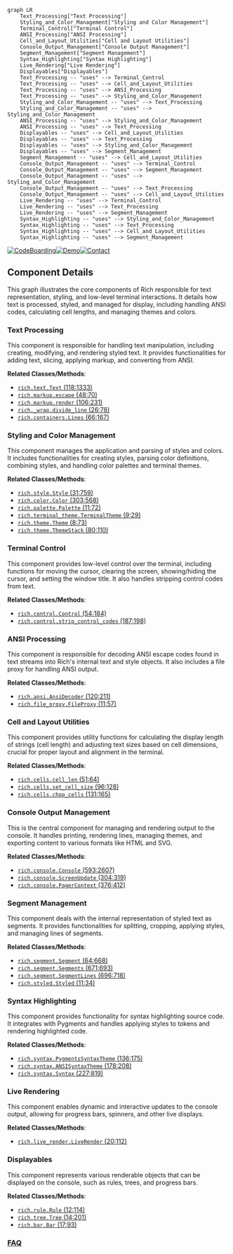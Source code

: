 ```mermaid
graph LR
    Text_Processing["Text Processing"]
    Styling_and_Color_Management["Styling and Color Management"]
    Terminal_Control["Terminal Control"]
    ANSI_Processing["ANSI Processing"]
    Cell_and_Layout_Utilities["Cell and Layout Utilities"]
    Console_Output_Management["Console Output Management"]
    Segment_Management["Segment Management"]
    Syntax_Highlighting["Syntax Highlighting"]
    Live_Rendering["Live Rendering"]
    Displayables["Displayables"]
    Text_Processing -- "uses" --> Terminal_Control
    Text_Processing -- "uses" --> Cell_and_Layout_Utilities
    Text_Processing -- "uses" --> ANSI_Processing
    Text_Processing -- "uses" --> Styling_and_Color_Management
    Styling_and_Color_Management -- "uses" --> Text_Processing
    Styling_and_Color_Management -- "uses" --> Styling_and_Color_Management
    ANSI_Processing -- "uses" --> Styling_and_Color_Management
    ANSI_Processing -- "uses" --> Text_Processing
    Displayables -- "uses" --> Cell_and_Layout_Utilities
    Displayables -- "uses" --> Text_Processing
    Displayables -- "uses" --> Styling_and_Color_Management
    Displayables -- "uses" --> Segment_Management
    Segment_Management -- "uses" --> Cell_and_Layout_Utilities
    Console_Output_Management -- "uses" --> Terminal_Control
    Console_Output_Management -- "uses" --> Segment_Management
    Console_Output_Management -- "uses" --> Styling_and_Color_Management
    Console_Output_Management -- "uses" --> Text_Processing
    Console_Output_Management -- "uses" --> Cell_and_Layout_Utilities
    Live_Rendering -- "uses" --> Terminal_Control
    Live_Rendering -- "uses" --> Text_Processing
    Live_Rendering -- "uses" --> Segment_Management
    Syntax_Highlighting -- "uses" --> Styling_and_Color_Management
    Syntax_Highlighting -- "uses" --> Text_Processing
    Syntax_Highlighting -- "uses" --> Cell_and_Layout_Utilities
    Syntax_Highlighting -- "uses" --> Segment_Management
```
[![CodeBoarding](https://img.shields.io/badge/Generated%20by-CodeBoarding-9cf?style=flat-square)](https://github.com/CodeBoarding/GeneratedOnBoardings)[![Demo](https://img.shields.io/badge/Try%20our-Demo-blue?style=flat-square)](https://www.codeboarding.org/demo)[![Contact](https://img.shields.io/badge/Contact%20us%20-%20contact@codeboarding.org-lightgrey?style=flat-square)](mailto:contact@codeboarding.org)

## Component Details

This graph illustrates the core components of Rich responsible for text representation, styling, and low-level terminal interactions. It details how text is processed, styled, and managed for display, including handling ANSI codes, calculating cell lengths, and managing themes and colors.

### Text Processing
This component is responsible for handling text manipulation, including creating, modifying, and rendering styled text. It provides functionalities for adding text, slicing, applying markup, and converting from ANSI.


**Related Classes/Methods**:

- <a href="https://github.com/Textualize/rich/blob/master/rich/text.py#L118-L1333" target="_blank" rel="noopener noreferrer">`rich.text.Text` (118:1333)</a>
- <a href="https://github.com/Textualize/rich/blob/master/rich/markup.py#L48-L70" target="_blank" rel="noopener noreferrer">`rich.markup.escape` (48:70)</a>
- <a href="https://github.com/Textualize/rich/blob/master/rich/markup.py#L106-L231" target="_blank" rel="noopener noreferrer">`rich.markup.render` (106:231)</a>
- <a href="https://github.com/Textualize/rich/blob/master/rich/_wrap.py#L26-L78" target="_blank" rel="noopener noreferrer">`rich._wrap.divide_line` (26:78)</a>
- <a href="https://github.com/Textualize/rich/blob/master/rich/containers.py#L66-L167" target="_blank" rel="noopener noreferrer">`rich.containers.Lines` (66:167)</a>


### Styling and Color Management
This component manages the application and parsing of styles and colors. It includes functionalities for creating styles, parsing color definitions, combining styles, and handling color palettes and terminal themes.


**Related Classes/Methods**:

- <a href="https://github.com/Textualize/rich/blob/master/rich/style.py#L31-L759" target="_blank" rel="noopener noreferrer">`rich.style.Style` (31:759)</a>
- <a href="https://github.com/Textualize/rich/blob/master/rich/color.py#L303-L568" target="_blank" rel="noopener noreferrer">`rich.color.Color` (303:568)</a>
- <a href="https://github.com/Textualize/rich/blob/master/rich/palette.py#L11-L72" target="_blank" rel="noopener noreferrer">`rich.palette.Palette` (11:72)</a>
- <a href="https://github.com/Textualize/rich/blob/master/rich/terminal_theme.py#L9-L29" target="_blank" rel="noopener noreferrer">`rich.terminal_theme.TerminalTheme` (9:29)</a>
- <a href="https://github.com/Textualize/rich/blob/master/rich/theme.py#L8-L73" target="_blank" rel="noopener noreferrer">`rich.theme.Theme` (8:73)</a>
- <a href="https://github.com/Textualize/rich/blob/master/rich/theme.py#L80-L110" target="_blank" rel="noopener noreferrer">`rich.theme.ThemeStack` (80:110)</a>


### Terminal Control
This component provides low-level control over the terminal, including functions for moving the cursor, clearing the screen, showing/hiding the cursor, and setting the window title. It also handles stripping control codes from text.


**Related Classes/Methods**:

- <a href="https://github.com/Textualize/rich/blob/master/rich/control.py#L54-L184" target="_blank" rel="noopener noreferrer">`rich.control.Control` (54:184)</a>
- <a href="https://github.com/Textualize/rich/blob/master/rich/control.py#L187-L198" target="_blank" rel="noopener noreferrer">`rich.control.strip_control_codes` (187:198)</a>


### ANSI Processing
This component is responsible for decoding ANSI escape codes found in text streams into Rich's internal text and style objects. It also includes a file proxy for handling ANSI output.


**Related Classes/Methods**:

- <a href="https://github.com/Textualize/rich/blob/master/rich/ansi.py#L120-L211" target="_blank" rel="noopener noreferrer">`rich.ansi.AnsiDecoder` (120:211)</a>
- <a href="https://github.com/Textualize/rich/blob/master/rich/file_proxy.py#L11-L57" target="_blank" rel="noopener noreferrer">`rich.file_proxy.FileProxy` (11:57)</a>


### Cell and Layout Utilities
This component provides utility functions for calculating the display length of strings (cell length) and adjusting text sizes based on cell dimensions, crucial for proper layout and alignment in the terminal.


**Related Classes/Methods**:

- <a href="https://github.com/Textualize/rich/blob/master/rich/cells.py#L51-L64" target="_blank" rel="noopener noreferrer">`rich.cells.cell_len` (51:64)</a>
- <a href="https://github.com/Textualize/rich/blob/master/rich/cells.py#L96-L128" target="_blank" rel="noopener noreferrer">`rich.cells.set_cell_size` (96:128)</a>
- <a href="https://github.com/Textualize/rich/blob/master/rich/cells.py#L131-L165" target="_blank" rel="noopener noreferrer">`rich.cells.chop_cells` (131:165)</a>


### Console Output Management
This is the central component for managing and rendering output to the console. It handles printing, rendering lines, managing themes, and exporting content to various formats like HTML and SVG.


**Related Classes/Methods**:

- <a href="https://github.com/Textualize/rich/blob/master/rich/console.py#L593-L2607" target="_blank" rel="noopener noreferrer">`rich.console.Console` (593:2607)</a>
- <a href="https://github.com/Textualize/rich/blob/master/rich/console.py#L304-L319" target="_blank" rel="noopener noreferrer">`rich.console.ScreenUpdate` (304:319)</a>
- <a href="https://github.com/Textualize/rich/blob/master/rich/console.py#L376-L412" target="_blank" rel="noopener noreferrer">`rich.console.PagerContext` (376:412)</a>


### Segment Management
This component deals with the internal representation of styled text as segments. It provides functionalities for splitting, cropping, applying styles, and managing lines of segments.


**Related Classes/Methods**:

- <a href="https://github.com/Textualize/rich/blob/master/rich/segment.py#L64-L668" target="_blank" rel="noopener noreferrer">`rich.segment.Segment` (64:668)</a>
- <a href="https://github.com/Textualize/rich/blob/master/rich/segment.py#L671-L693" target="_blank" rel="noopener noreferrer">`rich.segment.Segments` (671:693)</a>
- <a href="https://github.com/Textualize/rich/blob/master/rich/segment.py#L696-L718" target="_blank" rel="noopener noreferrer">`rich.segment.SegmentLines` (696:718)</a>
- <a href="https://github.com/Textualize/rich/blob/master/rich/styled.py#L11-L34" target="_blank" rel="noopener noreferrer">`rich.styled.Styled` (11:34)</a>


### Syntax Highlighting
This component provides functionality for syntax highlighting source code. It integrates with Pygments and handles applying styles to tokens and rendering highlighted code.


**Related Classes/Methods**:

- <a href="https://github.com/Textualize/rich/blob/master/rich/syntax.py#L136-L175" target="_blank" rel="noopener noreferrer">`rich.syntax.PygmentsSyntaxTheme` (136:175)</a>
- <a href="https://github.com/Textualize/rich/blob/master/rich/syntax.py#L178-L208" target="_blank" rel="noopener noreferrer">`rich.syntax.ANSISyntaxTheme` (178:208)</a>
- <a href="https://github.com/Textualize/rich/blob/master/rich/syntax.py#L227-L819" target="_blank" rel="noopener noreferrer">`rich.syntax.Syntax` (227:819)</a>


### Live Rendering
This component enables dynamic and interactive updates to the console output, allowing for progress bars, spinners, and other live displays.


**Related Classes/Methods**:

- <a href="https://github.com/Textualize/rich/blob/master/rich/live_render.py#L20-L112" target="_blank" rel="noopener noreferrer">`rich.live_render.LiveRender` (20:112)</a>


### Displayables
This component represents various renderable objects that can be displayed on the console, such as rules, trees, and progress bars.


**Related Classes/Methods**:

- <a href="https://github.com/Textualize/rich/blob/master/rich/rule.py#L12-L114" target="_blank" rel="noopener noreferrer">`rich.rule.Rule` (12:114)</a>
- <a href="https://github.com/Textualize/rich/blob/master/rich/tree.py#L14-L201" target="_blank" rel="noopener noreferrer">`rich.tree.Tree` (14:201)</a>
- <a href="https://github.com/Textualize/rich/blob/master/rich/bar.py#L17-L93" target="_blank" rel="noopener noreferrer">`rich.bar.Bar` (17:93)</a>




### [FAQ](https://github.com/CodeBoarding/GeneratedOnBoardings/tree/main?tab=readme-ov-file#faq)